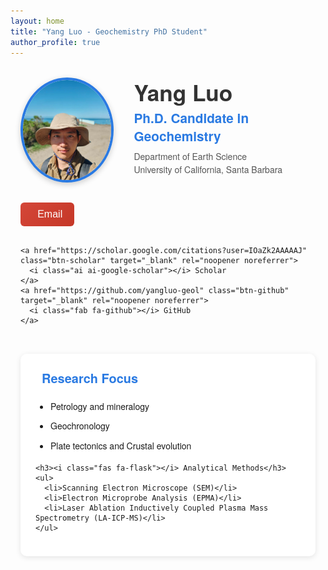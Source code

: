 ```yaml
---
layout: home
title: "Yang Luo - Geochemistry PhD Student"
author_profile: true
---
```


<div class="profile-container">
  <div class="profile-header">
    <img src="/assets/images/profile.jpg" alt="Yang Luo" class="profile-image">
    <div class="profile-text">
      <h1>Yang Luo</h1>
      <h2>Ph.D. Candidate in Geochemistry</h2>
      <p>Department of Earth Science<br>University of California, Santa Barbara</p>
    </div>
  </div>

  <div class="profile-links">
    <!-- Enhanced Email Button with Copy Functionality -->
    <div class="email-wrapper">
      <button onclick="copyEmail()" class="btn-email">
        <i class="fas fa-envelope"></i> Email
      </button>
      <span id="emailTooltip" class="tooltip">Click to copy yangluo@ucsb.edu</span>
    </div>
    
    <a href="https://scholar.google.com/citations?user=IOaZk2AAAAAJ" class="btn-scholar" target="_blank" rel="noopener noreferrer">
      <i class="ai ai-google-scholar"></i> Scholar
    </a>
    <a href="https://github.com/yangluo-geol" class="btn-github" target="_blank" rel="noopener noreferrer">
      <i class="fab fa-github"></i> GitHub
    </a>
  </div>

  <div class="research-section">
    <h3><i class="fas fa-microscope"></i> Research Focus</h3>
    <ul>
      <li>Petrology and mineralogy</li>
      <li>Geochronology</li>
      <li>Plate tectonics and Crustal evolution</li>
    </ul>
    
    <h3><i class="fas fa-flask"></i> Analytical Methods</h3>
    <ul>
      <li>Scanning Electron Microscope (SEM)</li>
      <li>Electron Microprobe Analysis (EPMA)</li>
      <li>Laser Ablation Inductively Coupled Plasma Mass Spectrometry (LA-ICP-MS)</li>
    </ul>
  </div>
</div>

<style>
.profile-container {
  max-width: 800px;
  margin: 2rem auto;
  padding: 0 1rem;
  font-family: 'Helvetica Neue', Arial, sans-serif;
}

.profile-header {
  display: flex;
  align-items: center;
  gap: 2rem;
  margin-bottom: 1.5rem;
}

.profile-image {
  width: 160px;
  height: 160px;
  border-radius: 50%;
  object-fit: cover;
  border: 4px solid #2a7ae2;
  box-shadow: 0 3px 10px rgba(0,0,0,0.2);
}

.profile-text h1 {
  margin: 0;
  font-size: 2.2rem;
  color: #333;
  line-height: 1.2;
}

.profile-text h2 {
  margin: 0.3rem 0;
  font-size: 1.3rem;
  color: #2a7ae2;
  font-weight: 600;
}

.profile-text p {
  margin: 0.5rem 0;
  color: #555;
  line-height: 1.5;
}

.profile-links {
  display: flex;
  gap: 1rem;
  margin: 2rem 0;
  flex-wrap: wrap;
}

/* Email Button Styles */
.email-wrapper {
  position: relative;
  display: inline-block;
}

.btn-email {
  padding: 0.6rem 1.2rem;
  border-radius: 6px;
  text-decoration: none;
  color: white;
  display: inline-flex;
  align-items: center;
  gap: 8px;
  font-weight: 500;
  transition: all 0.2s ease;
  background: linear-gradient(135deg, #d44638, #c53727);
  border: none;
  cursor: pointer;
  font-size: 1rem;
}

.btn-scholar {
  padding: 0.6rem 1.2rem;
  border-radius: 6px;
  text-decoration: none;
  color: white;
  display: inline-flex;
  align-items: center;
  gap: 8px;
  font-weight: 500;
  transition: all 0.2s ease;
  background: linear-gradient(135deg, #4285F4, #3367D6);
}

.btn-github {
  padding: 0.6rem 1.2rem;
  border-radius: 6px;
  text-decoration: none;
  color: white;
  display: inline-flex;
  align-items: center;
  gap: 8px;
  font-weight: 500;
  transition: all 0.2s ease;
  background: linear-gradient(135deg, #333, #222);
}

.btn-email:hover, .btn-scholar:hover, .btn-github:hover {
  transform: translateY(-3px);
  box-shadow: 0 4px 12px rgba(0,0,0,0.15);
}

/* Tooltip Styles */
.tooltip {
  visibility: hidden;
  width: 180px;
  background-color: #333;
  color: #fff;
  text-align: center;
  border-radius: 6px;
  padding: 8px 10px;
  position: absolute;
  z-index: 1;
  bottom: 125%;
  left: 50%;
  transform: translateX(-50%);
  opacity: 0;
  transition: opacity 0.3s;
  font-size: 0.9rem;
  font-weight: normal;
}

.tooltip::after {
  content: "";
  position: absolute;
  top: 100%;
  left: 50%;
  margin-left: -5px;
  border-width: 5px;
  border-style: solid;
  border-color: #333 transparent transparent transparent;
}

.email-wrapper:hover .tooltip {
  visibility: visible;
  opacity: 1;
}

/* Research Section */
.research-section {
  background: white;
  padding: 1.5rem;
  border-radius: 10px;
  box-shadow: 0 2px 8px rgba(0,0,0,0.1);
  margin-top: 1.5rem;
}

.research-section h3 {
  color: #2a7ae2;
  margin-top: 0;
  display: flex;
  align-items: center;
  gap: 10px;
  font-size: 1.25rem;
}

.research-section ul {
  padding-left: 1.5rem;
  line-height: 1.7;
  margin-bottom: 0;
}

.research-section li {
  margin-bottom: 0.5rem;
}

/* Responsive Design */
@media (max-width: 700px) {
  .profile-header {
    flex-direction: column;
    text-align: center;
    gap: 1.5rem;
  }
  
  .profile-image {
    width: 140px;
    height: 140px;
  }
  
  .profile-links {
    justify-content: center;
  }
  
  .profile-text h1 {
    font-size: 2rem;
  }
}
</style>

<script>
function copyEmail() {
  const email = 'yangluo@ucsb.edu';
  const tooltip = document.getElementById('emailTooltip');
  
  // Try modern clipboard API first
  if (navigator.clipboard) {
    navigator.clipboard.writeText(email)
      .then(() => {
        tooltip.textContent = 'Copied to clipboard!';
        setTimeout(() => {
          tooltip.textContent = 'Click to copy yangluo@ucsb.edu';
        }, 2000);
      })
      .catch(() => {
        fallbackEmail();
      });
  } else {
    fallbackEmail();
  }
  
  function fallbackEmail() {
    // Fallback for older browsers
    const textarea = document.createElement('textarea');
    textarea.value = email;
    textarea.style.position = 'fixed';
    document.body.appendChild(textarea);
    textarea.select();
    
    try {
      document.execCommand('copy');
      tooltip.textContent = 'Copied to clipboard!';
    } catch (err) {
      window.location.href = 'mailto:' + email + '?subject=Website Inquiry';
      return;
    }
    
    document.body.removeChild(textarea);
    
    setTimeout(() => {
      tooltip.textContent = 'Click to copy yangluo@ucsb.edu';
    }, 2000);
  }
}
</script>
